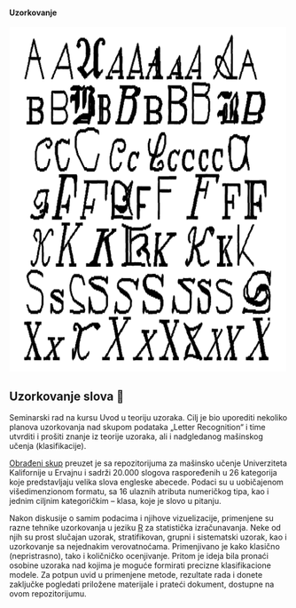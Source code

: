 #### Uzorkovanje
<img width="500" src="https://raw.githubusercontent.com/matfija/Uzorkovanje-slova/master/Slike%20za%20rad/Primer%20slova.png">

## Uzorkovanje slova :page_facing_up:
Seminarski rad na kursu Uvod u teoriju uzoraka. Cilj je bio uporediti nekoliko planova uzorkovanja nad skupom podataka „Letter Recognition“ i time utvrditi i prošiti znanje iz teorije uzoraka, ali i nadgledanog mašinskog učenja (klasifikacije).

[Obrađeni skup](http://archive.ics.uci.edu/ml/datasets/Letter+Recognition) preuzet je sa repozitorijuma za mašinsko učenje Univerziteta Kalifornije u Ervajnu i sadrži 20.000 slogova raspoređenih u 26 kategorija koje predstavljaju velika slova engleske abecede. Podaci su u uobičajenom višedimenzionom formatu, sa 16 ulaznih atributa numeričkog tipa, kao i jednim ciljnim kategoričkim – klasa, koje je slovo u pitanju.

Nakon diskusije o samim podacima i njihove vizuelizacije, primenjene su razne tehnike uzorkovanja u jeziku [R](https://www.r-project.org/) za statistička izračunavanja. Neke od njih su prost slučajan uzorak, stratifikovan, grupni i sistematski uzorak, kao i uzorkovanje sa nejednakim verovatnoćama. Primenjivano je kako klasično (nepristrasno), tako i količničko ocenjivanje. Pritom je ideja bila pronaći osobine uzoraka nad kojima je moguće formirati precizne klasifikacione modele. Za potpun uvid u primenjene metode, rezultate rada i donete zaključke pogledati priložene materijale i prateći dokument, dostupne na ovom repozitorijumu.
